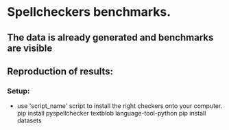 # Spellcheckers benchmarks.

## The data is already generated and benchmarks are visible


## Reproduction of results:
### Setup:
- use 'script_name' script to install the right checkers onto your computer.
pip install pyspellchecker textblob language-tool-python
pip install datasets


